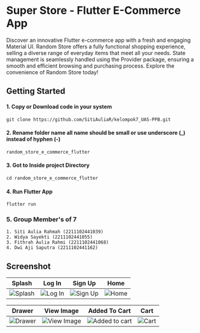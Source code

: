 <!-- @format -->

# Super Store - Flutter E-Commerce App

Discover an innovative Flutter e-commerce app with a fresh and engaging Material UI. Random Store offers a fully 
functional shopping experience, selling a diverse range of everyday items that meet all your needs. State management 
is seamlessly handled using the Provider package, ensuring a smooth and efficient browsing and purchasing process.
Explore the convenience of Random Store today!


## Getting Started

#### 1. Copy or Download code in your system

```
git clone https://github.com/SitiAuliaR/kelompok7_UAS-PPB.git
```

#### 2. Rename folder name all name should be small or use underscore (\_) instead of hyphen (-)

```
random_store_e_commerce_flutter
```

#### 3. Got to Inside project Directory

```
cd random_store_e_commerce_flutter
```

#### 4. Run Flutter App

```
flutter run
```

### 5. Group Member's of 7 
```
1. Siti Aulia Rahmah (2211102441039)
2. Widya Sayekti (2211102441055)
3. Fithrah Aulia Rahmi (2211102441068)
4. Dwi Aji Saputra (2211102441162)
```

## Screenshot

| Splash                            | Log In                           | Sign Up                             | Home                          |
| --------------------------------- | -------------------------------- | ----------------------------------- | ----------------------------- |
| ![Splash](/screenshot/splash.jpg) | ![Log In](/screenshot/login.jpg) | ![Sign Up](/screenshot/sign-up.jpg) | ![Home](/screenshot/home.jpg) |

| Drawer                            | View Image                                | Added To Cart                                   | Cart                          |
| --------------------------------- | ----------------------------------------- | ----------------------------------------------- | ----------------------------- |
| ![Drawer](/screenshot/drawer.jpg) | ![View Image](/screenshot/view-image.jpg) | ![Added to cart](/screenshot/added-to-cart.jpg) | ![Cart](/screenshot/cart.jpg) |


